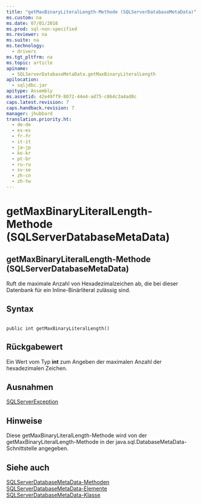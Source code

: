 ```yaml
---
title: "getMaxBinaryLiteralLength-Methode (SQLServerDatabaseMetaData)"
ms.custom: na
ms.date: 07/01/2016
ms.prod: sql-non-specified
ms.reviewer: na
ms.suite: na
ms.technology: 
  - drivers
ms.tgt_pltfrm: na
ms.topic: article
apiname: 
  - SQLServerDatabaseMetaData.getMaxBinaryLiteralLength
apilocation: 
  - sqljdbc.jar
apitype: Assembly
ms.assetid: 42e49ff9-8072-44e4-ad75-c864c3a4ad8c
caps.latest.revision: 7
caps.handback.revision: 7
manager: jhubbard
translation.priority.ht: 
  - de-de
  - es-es
  - fr-fr
  - it-it
  - ja-jp
  - ko-kr
  - pt-br
  - ru-ru
  - sv-se
  - zh-cn
  - zh-tw
---
```

# getMaxBinaryLiteralLength-Methode (SQLServerDatabaseMetaData)
    
## getMaxBinaryLiteralLength\-Methode \(SQLServerDatabaseMetaData\)  
 Ruft die maximale Anzahl von Hexadezimalzeichen ab, die bei dieser Datenbank für ein Inline\-Binärliteral zulässig sind.  
  
## Syntax  
  
```  
  
public int getMaxBinaryLiteralLength()  
```  
  
## Rückgabewert  
 Ein Wert vom Typ **int** zum Angeben der maximalen Anzahl der hexadezimalen Zeichen.  
  
## Ausnahmen  
 [SQLServerException](../content/SQLServerException-Class.md)  
  
## Hinweise  
 Diese getMaxBinaryLiteralLength\-Methode wird von der getMaxBinaryLiteralLength\-Methode in der java.sql.DatabaseMetaData\-Schnittstelle angegeben.  
  
## Siehe auch  
 [SQLServerDatabaseMetaData-Methoden](../content/SQLServerDatabaseMetaData-Methods.md)   
 [SQLServerDatabaseMetaData-Elemente](../content/SQLServerDatabaseMetaData-Members.md)   
 [SQLServerDatabaseMetaData-Klasse](../content/SQLServerDatabaseMetaData-Class.md)  
  
  